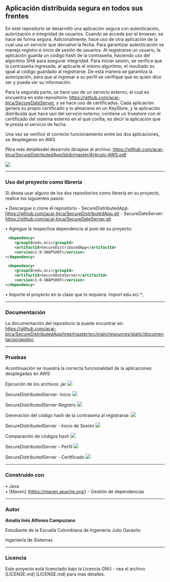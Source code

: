 ## Aplicación distribuida segura en todos sus frentes

En este repositorio se desarrolló una aplicación segura con autenticación, autorización e integridad de usuarios. Cuando se accede por el browser, se hace de forma segura.  Adicionalmente, hace uso de otra aplicación de la cual usa un servicio que devuelve la fecha. 
Para garantizar autenticación se maneja registro e inicio de sesión de usuarios.
Al registrarse un usuario, la aplicación guarda un código hash de la contraseña, haciendo uso del algoritmo SHA para asegurar integridad. 
Para iniciar sesión, se verifica que la contraseña ingresada, al aplicarle el mismo algoritmo, el resultado es igual al código guardado al registrarse. De esta manera se garantiza la autorización, para que al ingresar a su perfil se verifique que es quien dice ser y pueda ver su información.

Para la segunda parte, se hace uso de un servicio externo, el cual es encuentra en este repositorio: <https://github.com/acai-bjca/SecureDateServer>, y se hace uso de certificados.
Cada aplicación genera su propio certificado y lo almacena en un KeyStore, y la aplicación distribuida que hace uso del servicio externo, contiene un truestore con el certificado del sistema externo en el que confía, es decir la aplicación que le presta el servicio de fecha.

Una  vez se verificó el correcto funcionamiento entre las dos aplicaciones, se desplegaron en AWS.

PAra más detallesdel desarrolo diríajase al archivo: <https://github.com/acai-bjca/SecureDistributedApp/blob/master/Articulo-AWS.pdf>

![](deploy/despliegue.PNG)

___
### Uso del proyecto como librería
Si desea usar alguno de los dos repositorios como librería en su proyecto, realice los siguientes pasos:

• Descargue o clone él repositorio
	- SecureDistributedApp: <https://github.com/acai-bjca/SecureDistributedApp.git>
	- SecureDateServer: <https://github.com/acai-bjca/SecureDateServer.git>

• Agregue la respectiva dependencia al pom de su proyecto:
``` xml
 <dependency>
	<groupId>edu.eci</groupId>
    <artifactId>SecureDistributedApp</artifactId>
    <version>1.0-SNAPSHOT</version>
</dependency>
```

``` xml
 <dependency>
	<groupId>edu.eci</groupId>
    <artifactId>SecureDateServer</artifactId>
    <version>1.0-SNAPSHOT</version>
</dependency>
```

• Importe el proyecto en la clase que lo requiera:
import edu.eci.*;
___
### Documentación
La documentación del repositorio la puede encontrar en: <https://github.com/acai-bjca/SecureDistributedApp/tree/master/src/main/resources/static/documentacion/apidoc>

___
### Pruebas
Acontinuación se muestra la correcta funcionalidad de la aplicaciones desplegadas en AWS:

Ejecución de los archivos .jar
![](deploy/12-conexion-dos-apps.png)
 
SecureDistributedServer- Inicio
![](deploy/3-inicioAWS.png)
 
SecureDistributedServer-Registro
![](deploy/5-registro-aws.png)

Generación del código hash de la contraseña al registrarse:
![](deploy/13-registro.png)
 

SecureDistributedServer - Inicio de Sesión
![](deploy/6-iniciosesion-aws.png)
 

Comparación de códigos hash
![](deploy/14-inicio-correcto.png) 
 

SecureDistributedServer – Perfil
![](deploy/7-perfil-aws.png)

SecureDistributedServer - Ceritficado
![](deploy/8-perfil-con-cert.png)
___
### Construido con

• Java  
• [Maven] (https://maven.apache.org/) - Gestión de dependencias

___
### Autor

**Amalia Inés Alfonso Campuzano** 

Estudiante de la Escuela Colombiana de Ingeniería Julio Garavito

Ingeniería de Sistemas
___
### Licencia

Este proyecto está licenciado bajo la Licencia GNU - vea el archivo [LICENSE.md] (LICENSE.md) para más detalles.

